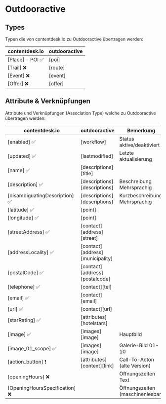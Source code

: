 # Outdooractive


## Types

Typen die von contentdesk.io zu Outdooractive übertragen werden:

| contentdesk.io        | outdooractive             |
| -------------         | -------------             | 
| [Place] - POI ✅      | [poi]                    |
| [Trail]  ❌           | [route]                    | 
| [Event]  ❌           | [event]                    | 
| [Offer]  ❌           | [offer]                    |


## Attribute & Verknüpfungen

Attribute und Verknüpfungen (Association Type) welche zu Outdooractive übertragen werden:

| contentdesk.io                         | outdooractive                        | Bemerkung                         |
| -------------                          | -------------                        | -------------                     | 
| [enabled] ✅                          | [workflow]                            | Status aktive/deaktiviert         |
| [updated] ✅                          | [lastmodified]                        | Letzte aktualisierung             |
| [name] ✅                             | [descriptions][title]                 |                                   |
| [description]  ✅                     | [descriptions][descriptions]          | Beschreibung Mehrsprachig         | 
| [disambiguatingDescription]  ✅       | [descriptions][descriptions]          | Kurzbeschreibung Mehrsprachig     |
| [latitude]  ✅                        | [point]                               | 
| [longitude]  ✅                       | [point]                               |
| [streetAddress]  ✅                   | [contact][address][street]            | 
| [addressLocality]  ✅                 | [contact][address][municipality]      |
| [postalCode]  ✅                      | [contact][address][postalcode]        |
| [telephone]  ✅                       | [contact][tel]                        |
| [email]  ✅                           | [contact][email]                      |
| [url]  ✅                             | [contact][url]                        |
| [starRating]  ✅                      | [attributes][hotelstars]              |
| [image]  ✅                           | [images][image]                       | Hauptbild | 
| [image_01_scope]  ✅                  | [images][image]                       | Galerie-Bild 01-10 | 
| [action_button] ❗                    | [attributes][context][link]           | Call-To-Acton (alte Version) |
| [openingHours] ❌                     |                                       | Öffnungszeiten Text | 
| [OpeningHoursSpecification] ❌        |                                       | Öffnungszeiten (maschinenlesbar) | 